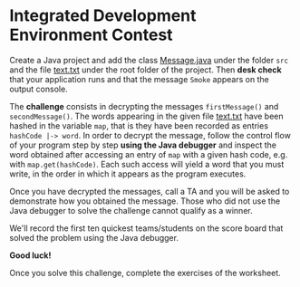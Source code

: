 <link rel='stylesheet' href='web/swiss.css'/>

# Integrated Development Environment Contest

Create a Java project and add the class [Message.java](./Message.java) under the folder `src` and the file [text.txt](./text.txt) under the root folder of the project. Then **desk check** that your application runs and that the message `Smoke` appears on the output console. 

The **challenge** consists in decrypting the messages `firstMessage()` and `secondMessage()`. The words appearing in the given  file [text.txt](./text.txt) have been hashed in the variable `map`, that is they have been recorded as entries `hashCode |-> word`. In order to decrypt the message, follow the control flow of your program step by step **using the Java debugger** and inspect the word obtained after accessing an entry of `map` with a given hash code, e.g. with `map.get(hashCode)`. Each such access will yield a word that you must write, in the order in which it appears as the program executes.

Once you have decrypted the messages, call a TA and you will be asked to demonstrate how you obtained the message. Those who did not use the Java debugger to solve the challenge cannot qualify as a winner.

We'll record the first ten quickest teams/students on the score board that solved the problem using the Java debugger.

**Good luck!** 

Once you solve this challenge, complete the exercises of the worksheet.